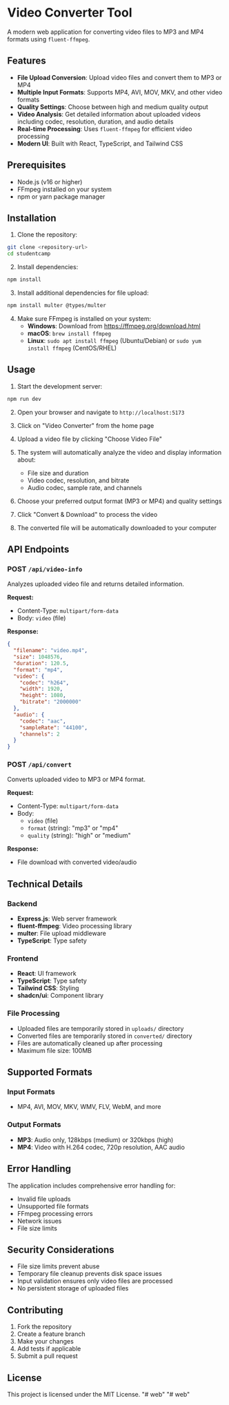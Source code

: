# Video Converter Tool

A modern web application for converting video files to MP3 and MP4 formats using `fluent-ffmpeg`.

## Features

- **File Upload Conversion**: Upload video files and convert them to MP3 or MP4
- **Multiple Input Formats**: Supports MP4, AVI, MOV, MKV, and other video formats
- **Quality Settings**: Choose between high and medium quality output
- **Video Analysis**: Get detailed information about uploaded videos including codec, resolution, duration, and audio details
- **Real-time Processing**: Uses `fluent-ffmpeg` for efficient video processing
- **Modern UI**: Built with React, TypeScript, and Tailwind CSS

## Prerequisites

- Node.js (v16 or higher)
- FFmpeg installed on your system
- npm or yarn package manager

## Installation

1. Clone the repository:
```bash
git clone <repository-url>
cd studentcamp
```

2. Install dependencies:
```bash
npm install
```

3. Install additional dependencies for file upload:
```bash
npm install multer @types/multer
```

4. Make sure FFmpeg is installed on your system:
   - **Windows**: Download from https://ffmpeg.org/download.html
   - **macOS**: `brew install ffmpeg`
   - **Linux**: `sudo apt install ffmpeg` (Ubuntu/Debian) or `sudo yum install ffmpeg` (CentOS/RHEL)

## Usage

1. Start the development server:
```bash
npm run dev
```

2. Open your browser and navigate to `http://localhost:5173`

3. Click on "Video Converter" from the home page

4. Upload a video file by clicking "Choose Video File"

5. The system will automatically analyze the video and display information about:
   - File size and duration
   - Video codec, resolution, and bitrate
   - Audio codec, sample rate, and channels

6. Choose your preferred output format (MP3 or MP4) and quality settings

7. Click "Convert & Download" to process the video

8. The converted file will be automatically downloaded to your computer

## API Endpoints

### POST `/api/video-info`
Analyzes uploaded video file and returns detailed information.

**Request:**
- Content-Type: `multipart/form-data`
- Body: `video` (file)

**Response:**
```json
{
  "filename": "video.mp4",
  "size": 1048576,
  "duration": 120.5,
  "format": "mp4",
  "video": {
    "codec": "h264",
    "width": 1920,
    "height": 1080,
    "bitrate": "2000000"
  },
  "audio": {
    "codec": "aac",
    "sampleRate": "44100",
    "channels": 2
  }
}
```

### POST `/api/convert`
Converts uploaded video to MP3 or MP4 format.

**Request:**
- Content-Type: `multipart/form-data`
- Body: 
  - `video` (file)
  - `format` (string): "mp3" or "mp4"
  - `quality` (string): "high" or "medium"

**Response:**
- File download with converted video/audio

## Technical Details

### Backend
- **Express.js**: Web server framework
- **fluent-ffmpeg**: Video processing library
- **multer**: File upload middleware
- **TypeScript**: Type safety

### Frontend
- **React**: UI framework
- **TypeScript**: Type safety
- **Tailwind CSS**: Styling
- **shadcn/ui**: Component library

### File Processing
- Uploaded files are temporarily stored in `uploads/` directory
- Converted files are temporarily stored in `converted/` directory
- Files are automatically cleaned up after processing
- Maximum file size: 100MB

## Supported Formats

### Input Formats
- MP4, AVI, MOV, MKV, WMV, FLV, WebM, and more

### Output Formats
- **MP3**: Audio only, 128kbps (medium) or 320kbps (high)
- **MP4**: Video with H.264 codec, 720p resolution, AAC audio

## Error Handling

The application includes comprehensive error handling for:
- Invalid file uploads
- Unsupported file formats
- FFmpeg processing errors
- Network issues
- File size limits

## Security Considerations

- File size limits prevent abuse
- Temporary file cleanup prevents disk space issues
- Input validation ensures only video files are processed
- No persistent storage of uploaded files

## Contributing

1. Fork the repository
2. Create a feature branch
3. Make your changes
4. Add tests if applicable
5. Submit a pull request

## License

This project is licensed under the MIT License. "# web" 
"# web" 
